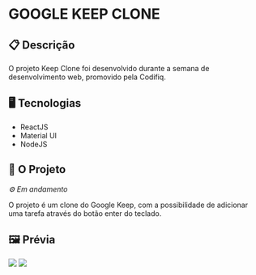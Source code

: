 # GOOGLE KEEP CLONE

## 📋 Descrição

O projeto Keep Clone foi desenvolvido durante a semana de desenvolvimento web, promovido pela Codifiq. 

## 🖥️ Tecnologias

- ReactJS
- Material UI
- NodeJS


## 🎨 O Projeto
*⚙ Em andamento*

O projeto é um clone do Google Keep, com a possibilidade de adicionar uma tarefa através do botão enter do teclado. 


## 🖼️ Prévia

![](https://github.com/gabriela-ogoncalves/clone-google-keep/tree/master/imagensDoProjeto/01.png)
![](https://github.com/gabriela-ogoncalves/clone-google-keep/tree/master/imagensDoProjeto/02.png)
